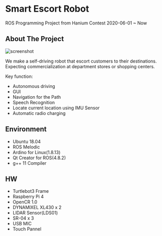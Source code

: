 
<!-- Smart Escort Robot -->
# Smart Escort Robot
ROS Programming Project from Hanium Contest
2020-06-01 ~ Now

<!-- ABOUT THE PROJECT -->
## About The Project

![screenshot](/uploads/55ba75475fc3a95242b00f0edc73cd06/screenshot.png)

We make a self-driving robot that escort customers to their destinations. 
Expecting commercialization at department stores or shopping centers.

Key function:
* Autonomous driving
* GUI
* Navigation for the Path
* Speech Recognition 
* Locate current location using IMU Sensor
* Automatic radio charging

<!-- Environment -->
## Environment
* Ubuntu 18.04
* ROS Melodic
* Ardino for Linux(1.8.13)
* Qt Creator for ROS(4.8.2)
* g++ 11 Compiler 

<!-- HW -->
## HW
* Turtlebot3 Frame
* Raspberry Pi 4 
* OpenCR 1.0
* DYNAMIXEL XL430 x 2
* LIDAR Sensor(LDS01)
* SR-04 x 3
* USB MIC
* Touch Pannel
